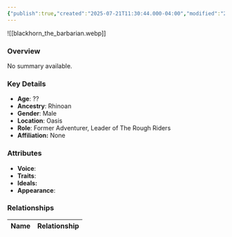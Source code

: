 ```yaml
---
{"publish":true,"created":"2025-07-21T11:30:44.000-04:00","modified":"2025-07-25T11:34:30.000-04:00","published":"2025-07-25T11:34:30.000-04:00","cssclasses":"","Age":"??","Ancestry":"Rhinoan","Gender":"Male","Location":["Oasis"],"Role":["Former Adventurer, Leader of The Rough Riders"],"Affiliation":["None"],"Appearances":["[[-The High Rollers Campaign-]]"]}
---
```



![[blackhorn_the_barbarian.webp]]

### Overview
No summary available.

### Key Details
- **Age**: ??
- **Ancestry**: Rhinoan
- **Gender**: Male
- **Location**: Oasis
- **Role**: Former Adventurer, Leader of The Rough Riders
- **Affiliation:** None

### Attributes
- **Voice**: 
- **Traits**: 
- **Ideals:** 
- **Appearance**:

### Relationships

| Name  | Relationship |
| ----- | ------------ |
